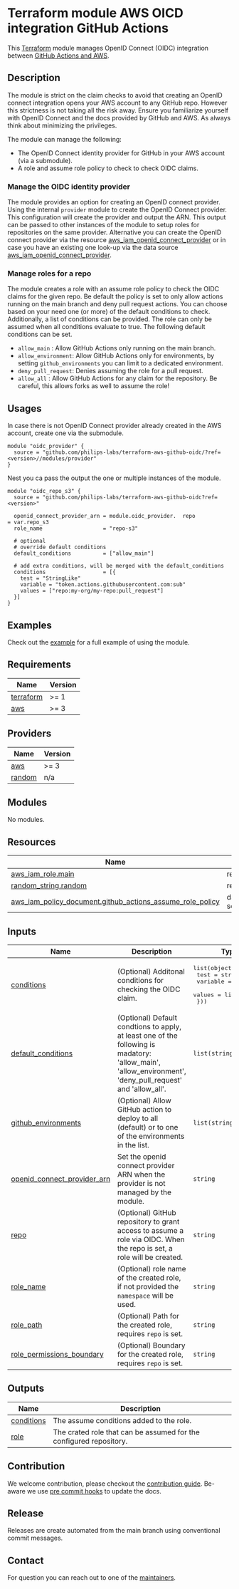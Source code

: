 # Terraform module AWS OICD integration GitHub Actions

This [Terraform](https://www.terraform.io/) module manages OpenID Connect (OIDC) integration between [GitHub Actions and AWS](https://docs.github.com/en/actions/deployment/security-hardening-your-deployments/configuring-openid-connect-in-amazon-web-services).

## Description

The module is strict on the claim checks to avoid that creating an OpenID connect integration opens your AWS account to any GitHub repo. However this strictness is not taking all the risk away. Ensure you familiarize yourself with OpenID Connect and the docs provided by GitHub and AWS. As always think about minimizing the privileges.

The module can manage the following:

- The OpenID Connect identity provider for GitHub in your AWS account (via a submodule).
- A role and assume role policy to check to check OIDC claims.

### Manage the OIDC identity provider

The module provides an option for creating an OpenID connect provider. Using the internal `provider` module to create the OpenID Connect provider. This configuration will create the provider and output the ARN. This output can be passed to other instances of the module to setup roles for repositories on the same provider. Alternative you can create the OpenID connect provider via the resource [aws_iam_openid_connect_provider](https://registry.terraform.io/providers/hashicorp/aws/latest/docs/resources/iam_openid_connect_provider) or in case you have an existing one look-up via the data source [aws_iam_openid_connect_provider](https://registry.terraform.io/providers/hashicorp/aws/latest/docs/data-sources/iam_openid_connect_provider).

### Manage roles for a repo

The module creates a role with an assume role policy to check the OIDC claims for the given repo. Be default the policy is set to only allow actions running on the main branch and deny pull request actions. You can choose based on your need one (or more) of the default conditions to check. Additionally, a list of conditions can be provided. The role can only be assumed when all conditions evaluate to true. The following default conditions can be set.

- `allow_main` : Allow GitHub Actions only running on the main branch.
- `allow_environment`: Allow GitHub Actions only for environments, by setting `github_environments` you can limit to a dedicated environment.
- `deny_pull_request`: Denies assuming the role for a pull request.
- `allow_all` : Allow GitHub Actions for any claim for the repository. Be careful, this allows forks as well to assume the role!

## Usages

In case there is not OpenID Connect provider already created in the AWS account, create one via the submodule.

```hcl
module "oidc_provider" {
  source = "github.com/philips-labs/terraform-aws-github-oidc/?ref=<version>//modules/provider"
}
```

Nest you ca pass the output the one or multiple instances of the module.

```hcl
module "oidc_repo_s3" {
  source = "github.com/philips-labs/terraform-aws-github-oidc?ref=<version>"

  openid_connect_provider_arn = module.oidc_provider.  repo                        = var.repo_s3
  role_name                   = "repo-s3"

  # optional
  # override default conditions
  default_conditions          = ["allow_main"]

  # add extra conditions, will be merged with the default_conditions
  conditions                  = [{
    test = "StringLike"
    variable = "token.actions.githubusercontent.com:sub"
    values = ["repo:my-org/my-repo:pull_request"]
  }]
}
```

## Examples

Check out the [example](examples/default/README.md) for a full example of using the module.


<!-- BEGINNING OF PRE-COMMIT-TERRAFORM DOCS HOOK -->
## Requirements

| Name | Version |
|------|---------|
| <a name="requirement_terraform"></a> [terraform](#requirement\_terraform) | >= 1 |
| <a name="requirement_aws"></a> [aws](#requirement\_aws) | >= 3 |

## Providers

| Name | Version |
|------|---------|
| <a name="provider_aws"></a> [aws](#provider\_aws) | >= 3 |
| <a name="provider_random"></a> [random](#provider\_random) | n/a |

## Modules

No modules.

## Resources

| Name | Type |
|------|------|
| [aws_iam_role.main](https://registry.terraform.io/providers/hashicorp/aws/latest/docs/resources/iam_role) | resource |
| [random_string.random](https://registry.terraform.io/providers/hashicorp/random/latest/docs/resources/string) | resource |
| [aws_iam_policy_document.github_actions_assume_role_policy](https://registry.terraform.io/providers/hashicorp/aws/latest/docs/data-sources/iam_policy_document) | data source |

## Inputs

| Name | Description | Type | Default | Required |
|------|-------------|------|---------|:--------:|
| <a name="input_conditions"></a> [conditions](#input\_conditions) | (Optional) Additonal conditions for checking the OIDC claim. | <pre>list(object({<br>    test     = string<br>    variable = string<br>    values   = list(string)<br>  }))</pre> | `[]` | no |
| <a name="input_default_conditions"></a> [default\_conditions](#input\_default\_conditions) | (Optional) Default condtions to apply, at least one of the following is madatory: 'allow\_main', 'allow\_environment', 'deny\_pull\_request' and 'allow\_all'. | `list(string)` | <pre>[<br>  "allow_main",<br>  "deny_pull_request"<br>]</pre> | no |
| <a name="input_github_environments"></a> [github\_environments](#input\_github\_environments) | (Optional) Allow GitHub action to deploy to all (default) or to one of the environments in the list. | `list(string)` | <pre>[<br>  "*"<br>]</pre> | no |
| <a name="input_openid_connect_provider_arn"></a> [openid\_connect\_provider\_arn](#input\_openid\_connect\_provider\_arn) | Set the openid connect provider ARN when the provider is not managed by the module. | `string` | n/a | yes |
| <a name="input_repo"></a> [repo](#input\_repo) | (Optional) GitHub repository to grant access to assume a role via OIDC. When the repo is set, a role will be created. | `string` | `null` | no |
| <a name="input_role_name"></a> [role\_name](#input\_role\_name) | (Optional) role name of the created role, if not provided the `namespace` will be used. | `string` | `null` | no |
| <a name="input_role_path"></a> [role\_path](#input\_role\_path) | (Optional) Path for the created role, requires `repo` is set. | `string` | `"/github-actions/"` | no |
| <a name="input_role_permissions_boundary"></a> [role\_permissions\_boundary](#input\_role\_permissions\_boundary) | (Optional) Boundary for the created role, requires `repo` is set. | `string` | `null` | no |

## Outputs

| Name | Description |
|------|-------------|
| <a name="output_conditions"></a> [conditions](#output\_conditions) | The assume conditions added to the role. |
| <a name="output_role"></a> [role](#output\_role) | The crated role that can be assumed for the configured repository. |
<!-- END OF PRE-COMMIT-TERRAFORM DOCS HOOK -->

## Contribution

We welcome contribution, please checkout the [contribution guide](CONTRIBUTING.md). Be-aware we use [pre commit hooks](https://pre-commit.com/) to update the docs.

## Release

Releases are create automated from the main branch using conventional commit messages.

## Contact

For question you can reach out to one of the [maintainers](./MAINTAINERS.md).

